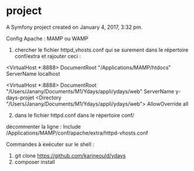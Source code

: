 project
=======

A Symfony project created on January 4, 2017, 3:32 pm.

Config Apache : MAMP ou WAMP

1) chercher le fichier httpd_vhosts.conf qui se surement dans le répertoire conf/extra et rajouter ceci :

<VirtualHost *:8888>
    DocumentRoot "/Applications/MAMP/htdocs"
    ServerName localhost
</VirtualHost>

<VirtualHost *:8888>
    DocumentRoot "/Users/Janany/Documents/M1/Ydays/appli/ydays/web"
    ServerName y-days-projet
    <Directory "/Users/Janany/Documents/M1/Ydays/appli/ydays/web">
        AllowOverride all
    </Directory>
</VirtualHost>

2) dans le fichier httpd.conf dans le répertoire conf/

décommenter la ligne : Include /Applications/MAMP/conf/apache/extra/httpd-vhosts.conf



Commandes à exécuter sur le shell :
1) git clone https://github.com/karineould/ydays
2) composer install